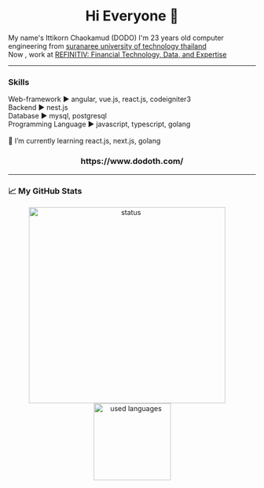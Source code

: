 <h1 align="center"> Hi Everyone 👋 </h1>  



My name's Ittikorn Chaokamud (DODO)   I'm 23 years old computer engineering from [suranaree university of technology thailand](http://www.sut.ac.th/2012/en/) <br/>
Now , work at [REFINITIV: Financial Technology, Data, and Expertise](https://www.refinitiv.com/en/)

***
<h3>Skills</h3>
Web-framework  ▶️  angular, vue.js, react.js, codeigniter3         
<br/>
Backend        ▶️  nest.js   
<br/>
Database       ▶️  mysql, postgresql
<br/>
Programming Language ▶️ javascript, typescript, golang 
<br/>
<br/>
🌱 I’m currently learning react.js, next.js, golang

<h3><center>https://www.dodoth.com/</center></h3>  

----

<h3>📈 My GitHub Stats</h3>

<p align="center">
<img src="https://github-readme-stats.vercel.app/api?username=Doittikorn&show_icons=true" alt="status"  width="400" style="margin-right: 20px;"/>
<img src="https://github-readme-stats.vercel.app/api/top-langs/?username=Doittikorn&layout=compact" alt="used languages" height="157" />
</p>


<!---
Here are some ideas to get you started:
&theme=highcontrast
- 🔭 I’m currently working on ... 
- 🌱 I’m currently learning vue.js
- 👯 I’m looking to collaborate on ...
- 🤔 I’m looking for help with ...
- 💬 Ask me about ...
- 📫 How to reach me: ...
- 😄 Pronouns: ...
- ⚡ Fun fact: ...
-->

